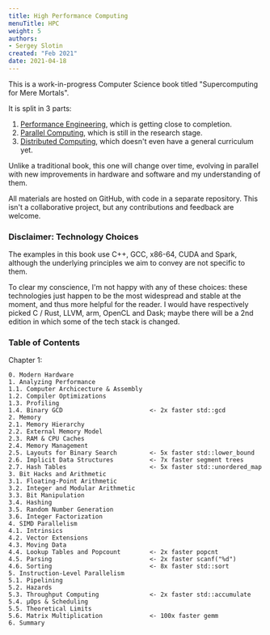 ```yaml
---
title: High Performance Computing
menuTitle: HPC
weight: 5
authors:
- Sergey Slotin
created: "Feb 2021"
date: 2021-04-18
---
```


This is a work-in-progress Computer Science book titled "Supercomputing for Mere Mortals".

It is split in 3 parts:

1. [Performance Engineering](cpu), which is getting close to completion.
2. [Parallel Computing](parallel), which is still in the research stage.
3. [Distributed Computing](distributed), which doesn't even have a general curriculum yet.

Unlike a traditional book, this one will change over time, evolving in parallel with new improvements in hardware and software and my understanding of them.

All materials are hosted on GitHub, with code in a separate repository. This isn't a collaborative project, but any contributions and feedback are welcome.

### Disclaimer: Technology Choices

The examples in this book use C++, GCC, x86-64, CUDA and Spark, although the underlying principles we aim to convey are not specific to them.

To clear my conscience, I'm not happy with any of these choices: these technologies just happen to be the most widespread and stable at the moment, and thus more helpful for the reader. I would have respectively picked C / Rust, LLVM, arm, OpenCL and Dask; maybe there will be a 2nd edition in which some of the tech stack is changed.

### Table of Contents

Chapter 1:

```
0. Modern Hardware
1. Analyzing Performance
1.1. Computer Archicecture & Assembly
1.2. Compiler Optimizations
1.3. Profiling
1.4. Binary GCD                        <- 2x faster std::gcd
2. Memory
2.1. Memory Hierarchy
2.2. External Memory Model
2.3. RAM & CPU Caches
2.4. Memory Management
2.5. Layouts for Binary Search         <- 5x faster std::lower_bound
2.6. Implicit Data Structures          <- 7x faster segment trees
2.7. Hash Tables                       <- 5x faster std::unordered_map
3. Bit Hacks and Arithmetic
3.1. Floating-Point Arithmetic
3.2. Integer and Modular Arithmetic
3.3. Bit Manipulation
3.4. Hashing
3.5. Random Number Generation
3.6. Integer Factorization
4. SIMD Parallelism
4.1. Intrinsics
4.2. Vector Extensions
4.3. Moving Data
4.4. Lookup Tables and Popcount        <- 2x faster popcnt
4.5. Parsing                           <- 2x faster scanf("%d")
4.6. Sorting                           <- 8x faster std::sort
5. Instruction-Level Parallelism
5.1. Pipelining
5.2. Hazards
5.3. Throughput Computing              <- 2x faster std::accumulate
5.4. µOps & Scheduling
5.5. Theoretical Limits
5.6. Matrix Multiplication             <- 100x faster gemm
6. Summary
```
